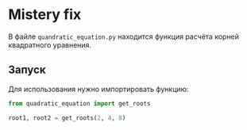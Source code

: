 # Mistery fix

В файле `quandratic_equation.py` находится функция расчёта корней квадратного уравнения. 

## Запуск

Для использования нужно импортировать функцию:
```python
from quadratic_equation import get_roots

root1, root2 = get_roots(2, 4, 8)
```
